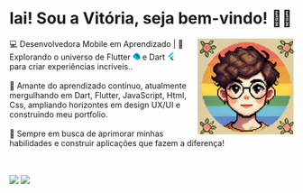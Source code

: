 <h1> Iai! Sou a Vitória, seja bem-vindo! 👩‍💻 </h1> 
<img src="assets/avatar.jpg" alt="Avatar" width="170" height="170" align="right">


<div>
   <p> 💻 Desenvolvedora Mobile em Aprendizado | 📱 Explorando o universo de Flutter <img  src="assets/dart.svg" width="13">  e Dart  
    <img src="assets/flutter.svg" alt="Dart" width="13"> <br>  para 
    criar experiências incríveis.. <br><br>
     📖 Amante do aprendizado contínuo, atualmente mergulhando em Dart, Flutter, JavaScript, Html, Css, ampliando horizontes em design UX/UI e construindo meu portfolio. <br><br>
     🚀 Sempre em busca de aprimorar minhas habilidades e construir aplicações que fazem a diferença!<br><br><br>
  </p>
</div>

<p>
  <img src="https://streak-stats.demolab.com?user=VitoriaSantanaS&locale=en&mode=daily&theme=moltack&hide_border=false&border_radius=5" 
   >
  <img src="https://github-readme-stats.vercel.app/api/top-langs?username=VitoriaSantanaS&locale=en&hide_title=false&layout=compact&card_width=320&langs_count=6&theme=moltack&hide_border=false" height="195" >
</p>


